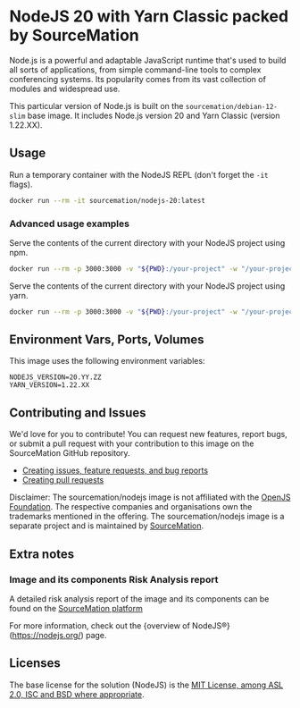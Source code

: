 # NodeJS 20 with Yarn Classic packed by SourceMation

Node.js is a powerful and adaptable JavaScript runtime that's used to build all
sorts of applications, from simple command-line tools to complex conferencing
systems. Its popularity comes from its vast collection of modules and
widespread use.


This particular version of Node.js is built on the `sourcemation/debian-12-slim`
base image. It includes Node.js version 20 and Yarn Classic (version 1.22.XX).

## Usage

Run a temporary container with the NodeJS REPL (don't forget the `-it` flags).

```bash
docker run --rm -it sourcemation/nodejs-20:latest
```

### Advanced usage examples

Serve the contents of the current directory with your NodeJS project using npm.

```bash
docker run --rm -p 3000:3000 -v "${PWD}:/your-project" -w "/your-project" -it sourcemation/nodejs-20:latest npm run start
```

Serve the contents of the current directory with your NodeJS project using
yarn.

```bash
docker run --rm -p 3000:3000 -v "${PWD}:/your-project" -w "/your-project" -it sourcemation/nodejs-20:latest yarn start
```

## Environment Vars, Ports, Volumes

This image uses the following environment variables:

```
NODEJS_VERSION=20.YY.ZZ
YARN_VERSION=1.22.XX
```


## Contributing and Issues

We'd love for you to contribute! You can request new features, report bugs, or
submit a pull request with your contribution to this image on the SourceMation
GitHub repository.

- [Creating issues, feature requests, and bug reports](https://github.com/SourceMation/images/issues/new/choose)
- [Creating pull requests](https://github.com/SourceMation/images/compare)


Disclaimer: The sourcemation/nodejs image is not affiliated with the
[OpenJS Foundation](https://openjsf.org/). The respective companies and
organisations own the trademarks mentioned in the offering. The
sourcemation/nodejs image is a separate project and is maintained by
[SourceMation](https://sourcemation.com).

## Extra notes
### Image and its components Risk Analysis report

A detailed risk analysis report of the image and its components can be found on
the [SourceMation platform](https://www.sourcemation.com/)


For more information, check out the {overview of NodeJS®}(https://nodejs.org/)
page.

## Licenses

The base license for the solution (NodeJS) is the [MIT License, among ASL 2.0,
ISC and BSD where
appropriate](https://github.com/nodejs/node/blob/main/LICENSE).
